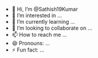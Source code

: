 - 👋 Hi, I’m @Sathish19Kumar
- 👀 I’m interested in ...
- 🌱 I’m currently learning ...
- 💞️ I’m looking to collaborate on ...
- 📫 How to reach me ...
- 😄 Pronouns: ...
- ⚡ Fun fact: ...

<!---
Sathish19Kumar/Sathish19Kumar is a ✨ special ✨ repository because its `README.md` (this file) appears on your GitHub profile.
You can click the Preview link to take a look at your changes.
--->
